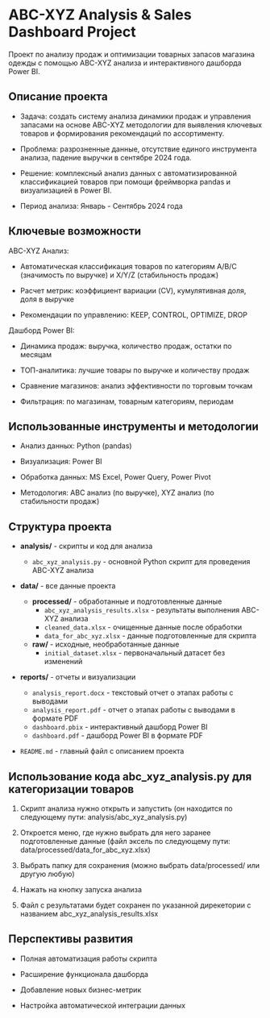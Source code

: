 # ABC-XYZ Analysis & Sales Dashboard Project

Проект по анализу продаж и оптимизации товарных запасов магазина одежды с помощью ABC-XYZ анализа и интерактивного дашборда Power BI.

## Описание проекта

- Задача: создать систему анализа динамики продаж и управления запасами на основе ABC-XYZ методологии для выявления ключевых товаров и формирования рекомендаций по ассортименту.

- Проблема: разрозненные данные, отсутствие единого инструмента анализа, падение выручки в сентябре 2024 года.

- Решение: комплексный анализ данных с автоматизированной классификацией товаров при помощи фреймворка pandas и визуализацией в Power BI.

- Период анализа: Январь - Сентябрь 2024 года

## Ключевые возможности

ABC-XYZ Анализ:

- Автоматическая классификация товаров по категориям A/B/C (значимость по выручке) и X/Y/Z (стабильность продаж)

- Расчет метрик: коэффициент вариации (CV), кумулятивная доля, доля в выручке

- Рекомендации по управлению: KEEP, CONTROL, OPTIMIZE, DROP

Дашборд Power BI:

- Динамика продаж: выручка, количество продаж, остатки по месяцам

- ТОП-аналитика: лучшие товары по выручке и количеству продаж

- Сравнение магазинов: анализ эффективности по торговым точкам

- Фильтрация: по магазинам, товарным категориям, периодам

## Использованные инструменты и методологии

- Анализ данных: Python (pandas)

- Визуализация: Power BI

- Обработка данных: MS Excel, Power Query, Power Pivot

- Методология: ABC анализ (по выручке), XYZ анализ (по стабильности продаж)

## Структура проекта

- **analysis/** - скрипты и код для анализа
  - `abc_xyz_analysis.py` - основной Python скрипт для проведения ABC-XYZ анализа

- **data/** - все данные проекта
  - **processed/** - обработанные и подготовленные данные
    - `abc_xyz_analysis_results.xlsx` - результаты выполнения ABC-XYZ анализа
    - `cleaned_data.xlsx` - очищенные данные после обработки
    - `data_for_abc_xyz.xlsx` - данные подготовленные для скрипта
  - **raw/** - исходные, необработанные данные
    - `initial_dataset.xlsx` - первоначальный датасет без изменений

- **reports/** - отчеты и визуализации
  - `analysis_report.docx` - текстовый отчет о этапах работы с выводами
  - `analysis_report.pdf` - отчет о этапах работы с выводами в формате PDF
  - `dashboard.pbix` - интерактивный дашборд Power BI
  - `dashboard.pdf` - дашборд Power BI в формате PDF

- `README.md` - главный файл с описанием проекта

## Использование кода abc_xyz_analysis.py для категоризации товаров

1. Скрипт анализа нужно открыть и запустить (он находится по следующему пути: analysis/abc_xyz_analysis.py)

2. Откроется меню, где нужно выбрать для него заранее подготовленные данные (файл эксель по следующему пути: data/processed/data_for_abc_xyz.xlsx)

3. Выбрать папку для сохранения (можно выбрать data/processed/ или другую любую)

4. Нажать на кнопку запуска анализа

5. Файл с результатами будет сохранен по указанной дирекетории с названием abc_xyz_analysis_results.xlsx

## Перспективы развития

- Полная автоматизация работы скрипта

- Расширение функционала дашборда

- Добавление новых бизнес-метрик

- Настройка автоматической интеграции данных


